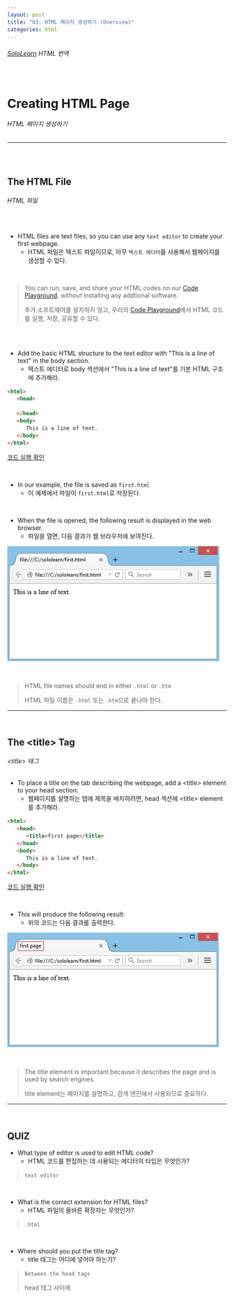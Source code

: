 ```yaml
---
layout: post
title: "03. HTML 페이지 생성하기 (Overview)"
categories: html
---
```


###### [SoloLearn](https://www.sololearn.com/) HTML 번역

<br>

# Creating HTML Page

###### HTML 페이지 생성하기

------

<br>

<br>

## The HTML File

###### HTML 파일

<br>

- HTML files are text files, so you can use any `text editor` to create your first webpage.
  - HTML 파일은 텍스트 파일이므로, 아무 `텍스트 에디터`를 사용해서 웹페이지를 생성할 수 있다.

<br>

> You can run, save, and share your HTML codes on our [Code Playground](https://code.sololearn.com/#html), without installing any addtional software.
>
> 추가 소프트웨어를 설치하지 않고, 우리의 [Code Playground](https://code.sololearn.com/#html)에서 HTML 코드를 실행, 저장, 공유할 수 있다.

<br>

<br>

- Add the basic HTML structure to the text editor with "This is a line of text" in the body section.
  - 텍스트 에디터로 body 섹션에서 "This is a line of text"를 기본 HTML 구조에 추가해라.

```html
<html>
   <head>
      
   </head>
   <body>
      This is a line of text.
   </body>
</html>
```

[코드 실행 확인](https://code.sololearn.com/5/#html)

<br>

- In our example, the file is saved as `first.html`
  - 이 예제에서 파일이 `first.html`로 저장된다.

<br>

- When the file is opened, the following result is displayed in the web browser.
  - 파일을 열면, 다음 결과가 웹 브라우저에 보여진다.

![img](/assets/img/html-sololearn-overview-03-01.jpeg)

<br>

> HTML file names should end in either `.html` or `.htm`
>
> HTML 파일 이름은 `.html` 또는 `.htm`으로 끝나야 한다.

------

<br>

## The \<title> Tag

###### \<title> 태그

- To place a title on the tab describing the webpage, add a \<title> element to your head section:
  - 웹페이지를 설명하는 탭에 제목을 배치하려면, head 섹션에 \<title> element를 추가해라.

```html
<html>
   <head>
      <title>first page</title>
   </head>
   <body>
      This is a line of text.
   </body>
</html>
```

[코드 실행 확인](https://code.sololearn.com/6/#html)

<br>

- This will produce the following result:
  - 위의 코드는 다음 결과를 출력한다.

![img](/assets/img/html-sololearn-overview-03-02.jpeg)

<br>

> The title element is important because it describes the page and is used by search engines.
>
> title element는 페이지를 설명하고, 검색 엔진에서 사용되므로 중요하다.

------

<br>

## QUIZ

- What type of editor is used to edit HTML code?
  - HTML 코드를 편집하는 데 사용되는 에디터의 타입은 무엇인가?

> `text editor`

<br>

- What is the correct extension for HTML files?
  - HTML 파일의 올바른 확장자는 무엇인가?

> `.html`

<br>

- Where should you put the title tag?
  - title 태그는 어디에 넣어야 하는가?

> `Between the head tags`
>
> head 태그 사이에

<br>